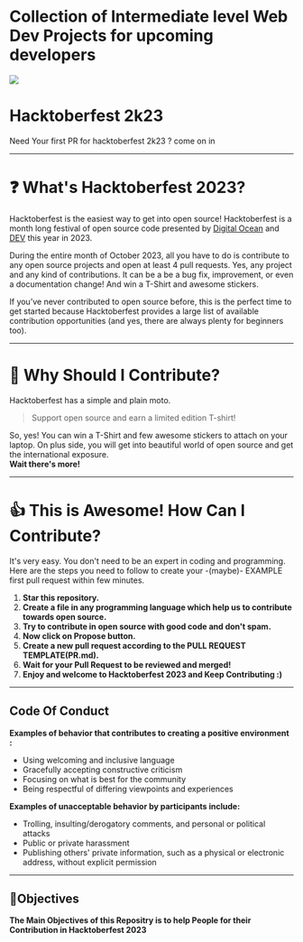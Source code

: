 # Collection of Intermediate level Web Dev Projects for upcoming developers

<img src="https://github.com/ossamamehmood/Hacktoberfest/raw/main/.github/logo.png" >

# Hacktoberfest 2k23

Need Your first PR for hacktoberfest 2k23 ? come on in

---

# ❓ What's Hacktoberfest 2023?

Hacktoberfest is the easiest way to get into open source! Hacktoberfest is a month long festival of open source code presented by [Digital Ocean](https://www.digitalocean.com/) and [DEV](https://www.dev.to/) this year in 2023.

During the entire month of October 2023, all you have to do is contribute to any open source projects and open at least 4 pull requests. Yes, any project and any kind of contributions. It can be a be a bug fix, improvement, or even a documentation change! And win a T-Shirt and awesome stickers.

If you’ve never contributed to open source before, this is the perfect time to get started because Hacktoberfest provides a large list of available contribution opportunities (and yes, there are always plenty for beginners too).

---

# 👕 Why Should I Contribute?

Hacktoberfest has a simple and plain moto.

> Support open source and earn a limited edition T-shirt!

So, yes! You can win a T-Shirt and few awesome stickers to attach on your laptop. On plus side, you will get into beautiful world of open source and get the international exposure.  
**Wait there's more!**

---

# 👍 This is Awesome! How Can I Contribute?

It's very easy. You don't need to be an expert in coding and programming. Here are the steps you need to follow to create your -(maybe)- EXAMPLE first pull request within few minutes.

1. **Star this repository.**
2. **Create a file in any programming language which help us to contribute towards open source.**
3. **Try to contribute in open source with good code and don't spam.**
4. **Now click on Propose button.**
5. **Create a new pull request according to the PULL REQUEST TEMPLATE(PR.md).**
6. **Wait for your Pull Request to be reviewed and merged!**
7. **Enjoy and welcome to Hacktoberfest 2023 and Keep Contributing :)**

---

## Code Of Conduct

**Examples of behavior that contributes to creating a positive environment :**

- Using welcoming and inclusive language
- Gracefully accepting constructive criticism
- Focusing on what is best for the community
- Being respectful of differing viewpoints and experiences

**Examples of unacceptable behavior by participants include:**

- Trolling, insulting/derogatory comments, and personal or political attacks
- Public or private harassment
- Publishing others' private information, such as a physical or electronic address, without explicit permission

---

## 🎯Objectives

**The Main Objectives of this Repositry is to help People for their Contribution in Hacktoberfest 2023**


